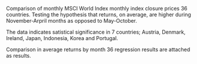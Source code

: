 Comparison of monthly MSCI World Index monthly index closure prices 36 countries. Testing the hypothesis that returns, on average, are higher during November-Arpril months as opposed to May-October. 

The data indicates satistical significance in 7 countries; Austria, Denmark, Ireland, Japan, Indonesia, Korea and Portugal.

Comparison in average returns by month 36 regression results are attached as results.
